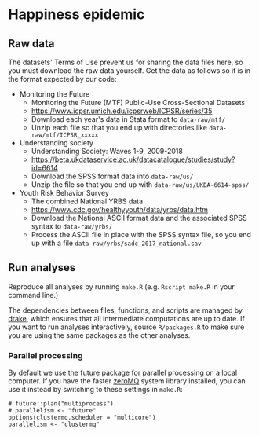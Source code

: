 # Happiness epidemic

## Raw data

The datasets' Terms of Use prevent us for sharing the data files here, so you must download the raw data yourself. Get the data as follows so it is in the format expected by our code: 

- Monitoring the Future
	- Monitoring the Future (MTF) Public-Use Cross-Sectional Datasets
	- https://www.icpsr.umich.edu/icpsrweb/ICPSR/series/35
	- Download each year's data in Stata format to `data-raw/mtf/`
	- Unzip each file so that you end up with directories like `data-raw/mtf/ICPSR_xxxxx`
- Understanding society
	- Understanding Society: Waves 1-9, 2009-2018
	- https://beta.ukdataservice.ac.uk/datacatalogue/studies/study?id=6614
	- Download the SPSS format data into `data-raw/us/`
	- Unzip the file so that you end up with `data-raw/us/UKDA-6614-spss/`
- Youth Risk Behavior Survey
	- The combined National YRBS data 
	- https://www.cdc.gov/healthyyouth/data/yrbs/data.htm
	- Download the National ASCII format data and the associated SPSS syntax to `data-raw/yrbs/`
	- Process the ASCII file in place with the SPSS syntax file, so you end up with a file `data-raw/yrbs/sadc_2017_national.sav`

## Run analyses

Reproduce all analyses by running `make.R` (e.g. `Rscript make.R` in your command line.)

The dependencies between files, functions, and scripts are managed by [drake](https://docs.ropensci.org/drake/index.html), which ensures that all intermediate computations are up to date. If you want to run analyses interactively, source `R/packages.R` to make sure you are using the same packages as the other analyses.

### Parallel processing

By default we use the [future](https://cran.r-project.org/web/packages/future/index.html) package for parallel processing on a local computer. If you have the faster [zeroMQ](https://zeromq.org/download/) system library installed, you can use it instead by switching to these settings in `make.R`:

```
# future::plan("multiprocess")
# parallelism <- "future"
options(clustermq.scheduler = "multicore")
parallelism <- "clustermq"
```
